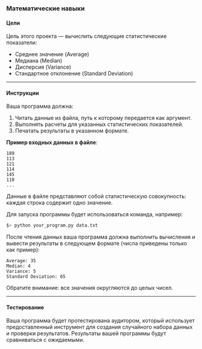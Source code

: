 ### **Математические навыки**
#### **Цели**
Цель этого проекта — вычислить следующие статистические показатели:

- Среднее значение (Average)
- Медиана (Median)
- Дисперсия (Variance)
- Стандартное отклонение (Standard Deviation)

---

#### **Инструкции**
Ваша программа должна:

1. Читать данные из файла, путь к которому передается как аргумент.
2. Выполнять расчеты для указанных статистических показателей.
3. Печатать результаты в указанном формате.

**Пример входных данных в файле**:
```
189
113
121
114
145
110
...
```
Данные в файле представляют собой статистическую совокупность: каждая строка содержит одно значение.

Для запуска программы будет использоваться команда, например:
```bash
$> python your_program.py data.txt
```

После чтения данных ваша программа должна выполнить вычисления и вывести результаты в следующем формате (числа приведены только как пример):
```
Average: 35
Median: 4
Variance: 5
Standard Deviation: 65
```

Обратите внимание: все значения округляются до целых чисел.

---

#### **Тестирование**
Ваша программа будет протестирована аудитором, который использует предоставленный инструмент для создания случайного набора данных и проверки результатов. Результаты вашей программы будут сравниваться с ожидаемыми.



